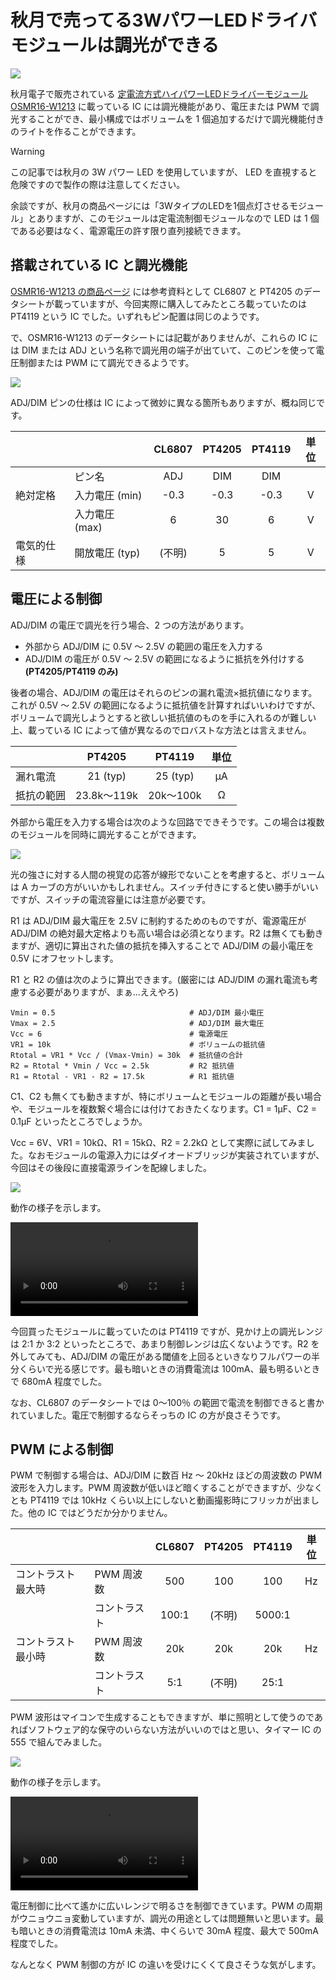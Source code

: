 # 秋月で売ってる3WパワーLEDドライバモジュールは調光ができる

![](./cover.jpg)

秋月電子で販売されている [定電流方式ハイパワーLEDドライバーモジュール OSMR16-W1213](https://akizukidenshi.com/catalog/g/g104790/) に載っている IC には調光機能があり、電圧または PWM で調光することができ、最小構成ではボリュームを 1 個追加するだけで調光機能付きのライトを作ることができます。

> [!WARNING]
> この記事では秋月の 3W パワー LED を使用していますが、
> LED を直視すると危険ですので製作の際は注意してください。

余談ですが、秋月の商品ページには「3WタイプのLEDを1個点灯させるモジュール」とありますが、このモジュールは定電流制御モジュールなので LED は 1 個である必要はなく、電源電圧の許す限り直列接続できます。

## 搭載されている IC と調光機能

[OSMR16-W1213 の商品ページ](https://akizukidenshi.com/catalog/g/g104790/) には参考資料として CL6807 と PT4205 のデータシートが載っていますが、今回実際に購入してみたところ載っていたのは PT4119 という IC でした。いずれもピン配置は同じのようです。

で、OSMR16-W1213 のデータシートには記載がありませんが、これらの IC には DIM または ADJ という名称で調光用の端子が出ていて、このピンを使って電圧制御または PWM にて調光できるようです。

![](./dim_pin.png)

ADJ/DIM ピンの仕様は IC によって微妙に異なる箇所もありますが、概ね同じです。

|||CL6807|PT4205|PT4119|単位|
|:--|:--|:--:|:--:|:--:|:--:|
||ピン名|ADJ|DIM|DIM||
|絶対定格|入力電圧 (min)|-0.3|-0.3|-0.3|V|
||入力電圧 (max)|6|30|6|V|
|電気的仕様|開放電圧 (typ)|(不明)|5|5|V|

## 電圧による制御

ADJ/DIM の電圧で調光を行う場合、2 つの方法があります。

- 外部から ADJ/DIM に 0.5V ～ 2.5V の範囲の電圧を入力する
- ADJ/DIM の電圧が 0.5V ～ 2.5V の範囲になるように抵抗を外付けする **(PT4205/PT4119 のみ)**

後者の場合、ADJ/DIM の電圧はそれらのピンの漏れ電流×抵抗値になります。これが 0.5V ～ 2.5V の範囲になるように抵抗値を計算すればいいわけですが、ボリュームで調光しようとすると欲しい抵抗値のものを手に入れるのが難しい上、載っている IC によって値が異なるのでロバストな方法とは言えません。

||PT4205|PT4119|単位|
|:--|:--:|:--:|:--:|
|漏れ電流|21 (typ)|25 (typ)|μA|
|抵抗の範囲|23.8k～119k|20k～100k|Ω|

外部から電圧を入力する場合は次のような回路でできそうです。この場合は複数のモジュールを同時に調光することができます。

![](./dc_ctrl_schematic.svg)

光の強さに対する人間の視覚の応答が線形でないことを考慮すると、ボリュームは A カーブの方がいいかもしれません。スイッチ付きにすると使い勝手がいいですが、スイッチの電流容量には注意が必要です。

R1 は ADJ/DIM 最大電圧を 2.5V に制約するためのものですが、電源電圧が ADJ/DIM の絶対最大定格よりも高い場合は必須となります。R2 は無くても動きますが、適切に算出された値の抵抗を挿入することで ADJ/DIM の最小電圧を 0.5V にオフセットします。

R1 と R2 の値は次のように算出できます。(厳密には ADJ/DIM の漏れ電流も考慮する必要がありますが、まぁ…ええやろ)

```
Vmin = 0.5                              # ADJ/DIM 最小電圧
Vmax = 2.5                              # ADJ/DIM 最大電圧
Vcc = 6                                 # 電源電圧
VR1 = 10k                               # ボリュームの抵抗値
Rtotal = VR1 * Vcc / (Vmax-Vmin) = 30k  # 抵抗値の合計
R2 = Rtotal * Vmin / Vcc = 2.5k         # R2 抵抗値
R1 = Rtotal - VR1 - R2 = 17.5k          # R1 抵抗値
```

C1、C2 も無くても動きますが、特にボリュームとモジュールの距離が長い場合や、モジュールを複数繋ぐ場合には付けておきたくなります。C1 = 1μF、C2 = 0.1μF といったところでしょうか。

Vcc = 6V、VR1 = 10kΩ、R1 = 15kΩ、R2 = 2.2kΩ として実際に試してみました。なおモジュールの電源入力にはダイオードブリッジが実装されていますが、今回はその後段に直接電源ラインを配線しました。

![](./dc_ctrl_wiring.jpg)

動作の様子を示します。

![](https://www.shapoco.net/media/2025/20250710_osmr16_w1213_dc_ctrl.mp4)

今回買ったモジュールに載っていたのは PT4119 ですが、見かけ上の調光レンジは 2:1 か 3:2 といったところで、あまり制御レンジは広くないようです。R2 を外してみても、ADJ/DIM の電圧がある閾値を上回るといきなりフルパワーの半分くらいで光る感じです。最も暗いときの消費電流は 100mA、最も明るいときで 680mA 程度でした。

なお、CL6807 のデータシートでは 0～100％ の範囲で電流を制御できると書かれていました。電圧で制御するならそっちの IC の方が良さそうです。

## PWM による制御

PWM で制御する場合は、ADJ/DIM に数百 Hz ～ 20kHz ほどの周波数の PWM 波形を入力します。PWM 周波数が低いほど暗くすることができますが、少なくとも PT4119 では 10kHz くらい以上にしないと動画撮影時にフリッカが出ました。他の IC ではどうだか分かりません。

|||CL6807|PT4205|PT4119|単位|
|:--|:--|:--:|:--:|:--:|:--:|
|コントラスト最大時|PWM 周波数|500|100|100|Hz|
||コントラスト|100:1|(不明)|5000:1||
|コントラスト最小時|PWM 周波数|20k|20k|20k|Hz|
||コントラスト|5:1|(不明)|25:1||

PWM 波形はマイコンで生成することもできますが、単に照明として使うのであればソフトウェア的な保守のいらない方法がいいのではと思い、タイマー IC の 555 で組んでみました。

![](./pwm_ctrl_schematic.svg)

動作の様子を示します。

![](https://www.shapoco.net/media/2025/20250710_osmr16_w1213_pwm_ctrl.mp4)

電圧制御に比べて遙かに広いレンジで明るさを制御できています。PWM の周期がウニョウニョ変動していますが、調光の用途としては問題無いと思います。最も暗いときの消費電流は 10mA 未満、中くらいで 30mA 程度、最大で 500mA 程度でした。

なんとなく PWM 制御の方が IC の違いを受けにくくて良さそうな気がします。